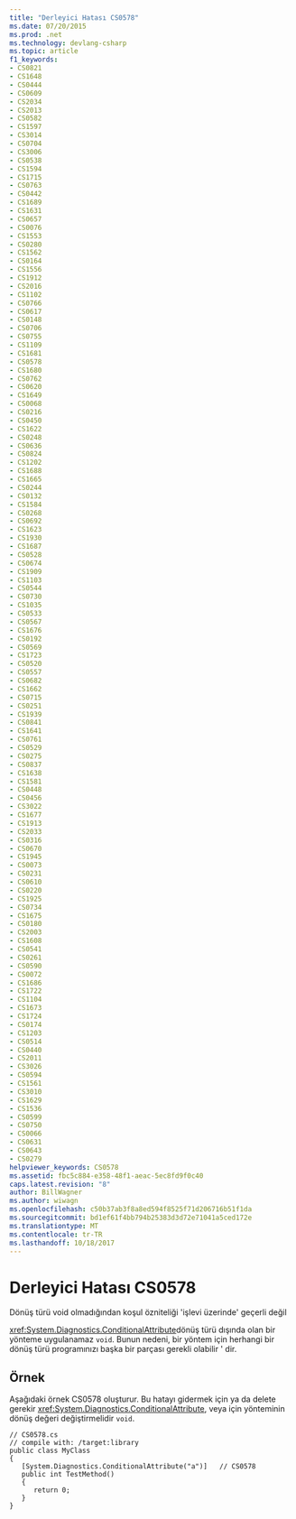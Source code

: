 ```yaml
---
title: "Derleyici Hatası CS0578"
ms.date: 07/20/2015
ms.prod: .net
ms.technology: devlang-csharp
ms.topic: article
f1_keywords:
- CS0821
- CS1648
- CS0444
- CS0609
- CS2034
- CS2013
- CS0582
- CS1597
- CS3014
- CS0704
- CS3006
- CS0538
- CS1594
- CS1715
- CS0763
- CS0442
- CS1689
- CS1631
- CS0657
- CS0076
- CS1553
- CS0280
- CS1562
- CS0164
- CS1556
- CS1912
- CS2016
- CS1102
- CS0766
- CS0617
- CS0148
- CS0706
- CS0755
- CS1109
- CS1681
- CS0578
- CS1680
- CS0762
- CS0620
- CS1649
- CS0068
- CS0216
- CS0450
- CS1622
- CS0248
- CS0636
- CS0824
- CS1202
- CS1688
- CS1665
- CS0244
- CS0132
- CS1584
- CS0268
- CS0692
- CS1623
- CS1930
- CS1687
- CS0528
- CS0674
- CS1909
- CS1103
- CS0544
- CS0730
- CS1035
- CS0533
- CS0567
- CS1676
- CS0192
- CS0569
- CS1723
- CS0520
- CS0557
- CS0682
- CS1662
- CS0715
- CS0251
- CS1939
- CS0841
- CS1641
- CS0761
- CS0529
- CS0275
- CS0837
- CS1638
- CS1581
- CS0448
- CS0456
- CS3022
- CS1677
- CS1913
- CS2033
- CS0316
- CS0670
- CS1945
- CS0073
- CS0231
- CS0610
- CS0220
- CS1925
- CS0734
- CS1675
- CS0180
- CS2003
- CS1608
- CS0541
- CS0261
- CS0590
- CS0072
- CS1686
- CS1722
- CS1104
- CS1673
- CS1724
- CS0174
- CS1203
- CS0514
- CS0440
- CS2011
- CS3026
- CS0594
- CS1561
- CS3010
- CS1629
- CS1536
- CS0599
- CS0750
- CS0066
- CS0631
- CS0643
- CS0279
helpviewer_keywords: CS0578
ms.assetid: fbc5c884-e358-48f1-aeac-5ec8fd9f0c40
caps.latest.revision: "8"
author: BillWagner
ms.author: wiwagn
ms.openlocfilehash: c50b37ab3f8a8ed594f8525f71d206716b51f1da
ms.sourcegitcommit: bd1ef61f4bb794b25383d3d72e71041a5ced172e
ms.translationtype: MT
ms.contentlocale: tr-TR
ms.lasthandoff: 10/18/2017
---
```

# <a name="compiler-error-cs0578"></a>Derleyici Hatası CS0578
Dönüş türü void olmadığından koşul özniteliği 'işlevi üzerinde' geçerli değil  
  
 <xref:System.Diagnostics.ConditionalAttribute>dönüş türü dışında olan bir yönteme uygulanamaz `void`. Bunun nedeni, bir yöntem için herhangi bir dönüş türü programınızı başka bir parçası gerekli olabilir ' dir.  
  
## <a name="example"></a>Örnek  
 Aşağıdaki örnek CS0578 oluşturur. Bu hatayı gidermek için ya da delete gerekir <xref:System.Diagnostics.ConditionalAttribute>, veya için yönteminin dönüş değeri değiştirmelidir `void`.  
  
```  
// CS0578.cs  
// compile with: /target:library  
public class MyClass  
{  
   [System.Diagnostics.ConditionalAttribute("a")]   // CS0578  
   public int TestMethod()  
   {  
      return 0;  
   }  
}  
```
